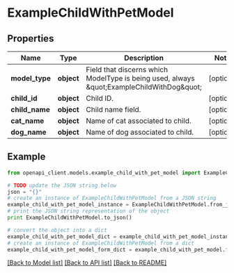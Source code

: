 # ExampleChildWithPetModel


## Properties

Name | Type | Description | Notes
------------ | ------------- | ------------- | -------------
**model_type** | **object** | Field that discerns which ModelType is being used, always \&quot;ExampleChildWithDog\&quot; | [optional] 
**child_id** | **object** | Child ID. | [optional] 
**child_name** | **object** | Child name field. | [optional] 
**cat_name** | **object** | Name of cat associated to child. | [optional] 
**dog_name** | **object** | Name of dog associated to child. | [optional] 

## Example

```python
from openapi_client.models.example_child_with_pet_model import ExampleChildWithPetModel

# TODO update the JSON string below
json = "{}"
# create an instance of ExampleChildWithPetModel from a JSON string
example_child_with_pet_model_instance = ExampleChildWithPetModel.from_json(json)
# print the JSON string representation of the object
print ExampleChildWithPetModel.to_json()

# convert the object into a dict
example_child_with_pet_model_dict = example_child_with_pet_model_instance.to_dict()
# create an instance of ExampleChildWithPetModel from a dict
example_child_with_pet_model_form_dict = example_child_with_pet_model.from_dict(example_child_with_pet_model_dict)
```
[[Back to Model list]](../README.md#documentation-for-models) [[Back to API list]](../README.md#documentation-for-api-endpoints) [[Back to README]](../README.md)


